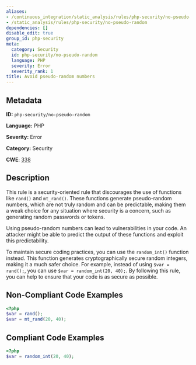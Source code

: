 ```yaml
---
aliases:
- /continuous_integration/static_analysis/rules/php-security/no-pseudo-random
- /static_analysis/rules/php-security/no-pseudo-random
dependencies: []
disable_edit: true
group_id: php-security
meta:
  category: Security
  id: php-security/no-pseudo-random
  language: PHP
  severity: Error
  severity_rank: 1
title: Avoid pseudo-random numbers
---
```

<!--  SOURCED FROM https://github.com/DataDog/datadog-static-analyzer-rule-docs -->


## Metadata
**ID:** `php-security/no-pseudo-random`

**Language:** PHP

**Severity:** Error

**Category:** Security

**CWE**: [338](https://cwe.mitre.org/data/definitions/338.html)

## Description
This rule is a security-oriented rule that discourages the use of functions like `rand()` and `mt_rand()`. These functions generate pseudo-random numbers, which are not truly random and can be predictable, making them a weak choice for any situation where security is a concern, such as generating random passwords or tokens.

Using pseudo-random numbers can lead to vulnerabilities in your code. An attacker might be able to predict the output of these functions and exploit this predictability. 

To maintain secure coding practices, you can use the `random_int()` function instead. This function generates cryptographically secure random integers, making it a much safer choice. For example, instead of using `$var = rand();`, you can use `$var = random_int(20, 40);`. By following this rule, you can help to ensure that your code is as secure as possible.

## Non-Compliant Code Examples
```php
<?php
$var = rand();
$var = mt_rand(20, 40);
```

## Compliant Code Examples
```php
<?php
$var = random_int(20, 40);
```
